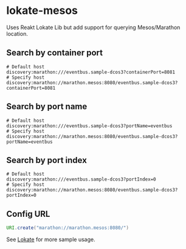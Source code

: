 # lokate-mesos
Uses Reakt Lokate Lib but add support for querying Mesos/Marathon location. 


## Search by container port
```
# Default host
discovery:marathon:///eventbus.sample-dcos3?containerPort=8081 
# Specify host
discovery:marathon://marathon.mesos:8080/eventbus.sample-dcos3?containerPort=8081
```

## Search by port name
```
# Default host
discovery:marathon:///eventbus.sample-dcos3?portName=eventbus
# Specify host
discovery:marathon://marathon.mesos:8080/eventbus.sample-dcos3?portName=eventbus
```


## Search by port index
```
# Default host
discovery:marathon:///eventbus.sample-dcos3?portIndex=0
# Specify host
discovery:marathon://marathon.mesos:8080/eventbus.sample-dcos3?portIndex=0
```


## Config URL
```java
URI.create("marathon://marathon.mesos:8080/")
```

See [Lokate](https://github.com/advantageous/lokate) for more sample usage. 